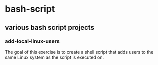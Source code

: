 # bash-script
## various bash script projects

### add-local-linux-users
The goal of this exercise is to create a shell script that adds users to the same Linux system as the
script is executed on.
